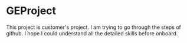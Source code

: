 # GEProject
This project is customer's project. I am trying to go through the steps of github. I hope I could understand all the detailed skills before onboard. 

